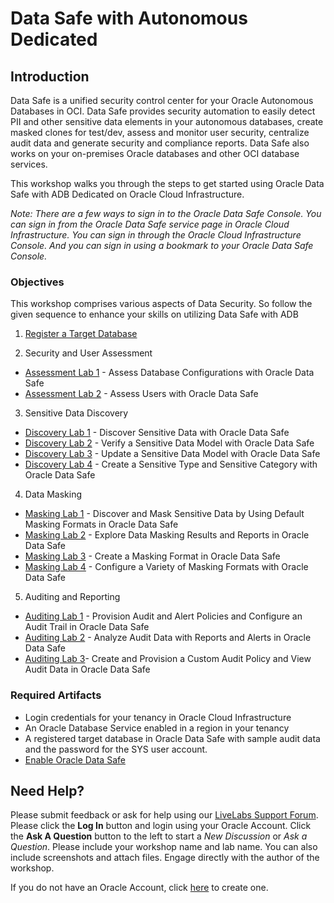 # Data Safe with Autonomous Dedicated
## Introduction
Data Safe is a unified security control center for your Oracle Autonomous Databases in OCI. Data Safe provides security automation to easily detect PII and other sensitive data elements in your autonomous databases, create masked clones for test/dev, assess and monitor user security, centralize audit data and generate security and compliance reports. Data Safe also works on your on-premises Oracle databases and other OCI database services.

This workshop walks you through the steps to get started using Oracle Data Safe with ADB Dedicated on Oracle Cloud Infrastructure.

*Note: There are a few ways to sign in to the Oracle Data Safe Console. You can sign in from the Oracle Data Safe service page in Oracle Cloud Infrastructure. You can sign in through the Oracle Cloud Infrastructure Console. And you can sign in using a bookmark to your Oracle Data Safe Console.*

### Objectives

This workshop comprises various aspects of Data Security. So follow the given sequence to enhance your skills on utilizing Data Safe with ADB
1. [Register a Target Database](?lab=lab-27-1-register-target-database)

2. Security and User Assessment
- [Assessment Lab 1](?lab=lab-27-2-assess-database-configurations) - Assess Database Configurations with Oracle Data Safe
- [Assessment Lab 2](?lab=lab-27-3-assess-users-oracle-data-safe) - Assess Users with Oracle Data Safe
3. Sensitive Data Discovery
- [Discovery Lab 1](?lab=lab-27-4-discover-sensitive-data-oracle) - Discover Sensitive Data with Oracle Data Safe
- [Discovery Lab 2](?lab=lab-27-5-verify-sensitive-data-model) - Verify a Sensitive Data Model with Oracle Data Safe
- [Discovery Lab 3](?lab=lab-27-6-update-sensitive-data-model) - Update a Sensitive Data Model with Oracle Data Safe
- [Discovery Lab 4](?lab=lab-27-7-create-sensitive-type-sensitive) - Create a Sensitive Type and Sensitive Category with Oracle Data Safe
4. Data Masking
- [Masking Lab 1](?lab=lab-27-8-discover-mask-sensitive-data-by) - Discover and Mask Sensitive Data by Using Default Masking Formats in Oracle Data Safe
- [Masking Lab 2](?lab=lab-27-9-explore-data-masking-results) - Explore Data Masking Results and Reports in Oracle Data Safe
- [Masking Lab 3](?lab=lab-27-10-create-masking-format-oracle-data) - Create a Masking Format in Oracle Data Safe
- [Masking Lab 4](?lab=lab-27-11-configure-variety-masking-formats) - Configure a Variety of Masking Formats with Oracle Data Safe
5. Auditing and Reporting
- [Auditing Lab 1](?lab=lab-27-12-provision-audit-alert-policies) - Provision Audit and Alert Policies and Configure an Audit Trail in Oracle Data Safe
- [Auditing Lab 2](?lab=lab-27-13-analyze-audit-data-reports-ale) - Analyze Audit Data with Reports and Alerts in Oracle Data Safe
- [Auditing Lab 3](?lab=lab-27-14-create-provision-custom-audit)- Create and Provision a Custom Audit Policy and View Audit Data in Oracle Data Safe

### Required Artifacts

- Login credentials for your tenancy in Oracle Cloud Infrastructure
- An Oracle Database Service enabled in a region in your tenancy
- A registered target database in Oracle Data Safe with sample audit data and the password for the SYS user account. 
- [Enable Oracle Data Safe](https://docs.oracle.com/en/cloud/paas/data-safe/udscs/enable-oracle-data-safe.html#GUID-1293621D-A6C6-448C-AD97-38B90A9473F0)

## Need Help?
Please submit feedback or ask for help using our [LiveLabs Support Forum](https://community.oracle.com/tech/developers/categories/autonomous-database-dedicated). Please click the **Log In** button and login using your Oracle Account. Click the **Ask A Question** button to the left to start a *New Discussion* or *Ask a Question*.  Please include your workshop name and lab name.  You can also include screenshots and attach files.  Engage directly with the author of the workshop.

If you do not have an Oracle Account, click [here](https://profile.oracle.com/myprofile/account/create-account.jspx) to create one.